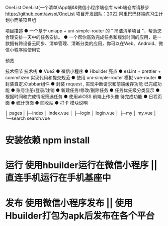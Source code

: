 OneList
OneList(一个清单)App端&&微信小程序端仓库
web端仓库请移步 https://github.com/awspi/OneList
项目开发团队：2022 阿里巴巴终端练习生计划小而美项目组
 
项目描述
● 一个基于 uniapp + uni-simple-router 的 " 简洁清单项目 "，帮助您合理安排一天中的任务安排。
● 一个帮你高效完成任务和规划时间的应用，是一款拥有跨设备云同步、清单管理、清晰分类的应用，你可以在Web、Android、微信小程序端使用它

预览
                   

                                         
技术细节
技术栈
● Vue2
● 微信小程序
● Hbuilder
亮点
● esLint + prettier  + commitizen 实现代码和提交规范
● 使用 uni-simple-router 模拟 vue-router
● 封装自定义tabbar组件
● 封装 request , 实现中断请求和前端缓存功能
已完成功能
● 账号注册/登录/注销
● 新建任务/修改/删除任务
● 任务优先级分类显示
● 根据时间和完成情况筛选任务
● 使用aliOSS 前端上传头像
待完成功能
● 日程页面
● 统计页面
● 回收站
● 打卡
模块说明

│  pages
 |  ├─index
│      index.vue
│
├─login
│      login.vue
│
├─my
│      my.vue
│
└─search
        search.vue
#  安装依赖 npm install 
# 运行 使用hbuilder运行在微信小程序 || 直连手机运行在手机基座中 
# 发布 使用微信小程序发布 || 使用Hbuilder打包为apk后发布在各个平台